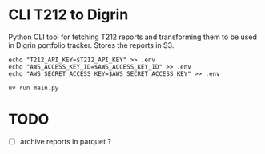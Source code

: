 # CLI T212 to Digrin
Python CLI tool for fetching T212 reports and transforming them to be used in Digrin portfolio tracker. Stores the reports in S3.

```
echo "T212_API_KEY=$T212_API_KEY" >> .env
echo "AWS_ACCESS_KEY_ID=$AWS_ACCESS_KEY_ID" >> .env
echo "AWS_SECRET_ACCESS_KEY=$AWS_SECRET_ACCESS_KEY" >> .env
```

```
uv run main.py
```

# TODO

- [ ] archive reports in parquet ?
